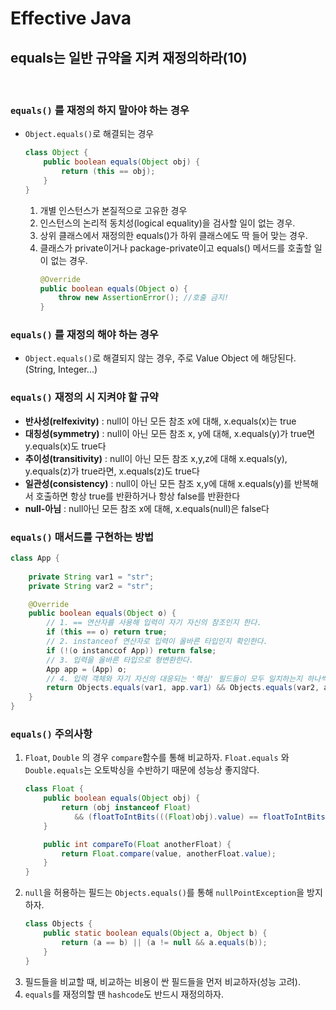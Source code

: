 # Effective Java
## equals는 일반 규약을 지켜 재정의하라(10)

<br>

### `equals()` 를 재정의 하지 말아야 하는 경우
* `Object.equals()`로 해결되는 경우
    ```java
    class Object {
        public boolean equals(Object obj) {
            return (this == obj);
        }
    }
    ```
    1. 개별 인스턴스가 본질적으로 고유한 경우
    2. 인스턴스의 논리적 동치성(logical equality)을 검사할 일이 없는 경우.
    3. 상위 클래스에서 재정의한 equals()가 하위 클래스에도 딱 들어 맞는 경우.
    4. 클래스가 private이거나 package-private이고 equals() 메서드를 호출할 일이 없는 경우.
        ```java
        @Override
        public boolean equals(Object o) {
            throw new AssertionError();	//호출 금지!
        }
        ```

### `equals()` 를 재정의 해야 하는 경우
* `Object.equals()`로 해결되지 않는 경우, 주로 Value Object 에 해당된다. (String, Integer...)

### `equals()` 재정의 시 지켜야 할 규약
* **반사성(relfexivity)** : null이 아닌 모든 참조 x에 대해, x.equals(x)는 true
* **대칭성(symmetry)** : null이 아닌 모든 참조 x, y에 대해, x.equals(y)가 true면 y.equals(x)도 true다
* **추이성(transitivity)** : null이 아닌 모든 참조 x,y,z에 대해 x.equals(y), y.equals(z)가 true라면, x.equals(z)도 true다
* **일관성(consistency)** : null이 아닌 모든 참조 x,y에 대해 x.equals(y)를 반복해서 호출하면 항상 true를 반환하거나 항상 false를 반환한다
* **null-아님** : null아닌 모든 참조 x에 대해, x.equals(null)은 false다


### `equals()` 매서드를 구현하는 방법
~~~java
class App {
    
    private String var1 = "str";
    private String var2 = "str";

    @Override
    public boolean equals(Object o) {
        // 1. == 연산자를 사용해 입력이 자기 자신의 참조인지 한다.
        if (this == o) return true;
        // 2. instanceof 연산자로 입력이 올바른 타입인지 확인한다.
        if (!(o instanccof App)) return false;
        // 3. 입력을 올바른 타입으로 형변환한다.
        App app = (App) o;
        // 4. 입력 객체와 자기 자신의 대응되는 '핵심' 필드들이 모두 일치하는지 하나씩 검사한다.
        return Objects.equals(var1, app.var1) && Objects.equals(var2, app.var2);
    }
}
~~~

### `equals()` 주의사항
1. `Float`, `Double` 의 경우 `compare`함수를 통해 비교하자. `Float.equals` 와 `Double.equals`는 오토박싱을 수반하기 때문에 성능상 좋지않다.
    ~~~java
    class Float {
        public boolean equals(Object obj) {
            return (obj instanceof Float)
               && (floatToIntBits(((Float)obj).value) == floatToIntBits(value));
        }

        public int compareTo(Float anotherFloat) {
            return Float.compare(value, anotherFloat.value);
        }
    }
    ~~~
2. `null`을 허용하는 필드는 `Objects.equals()`를 통해 `nullPointException`을 방지하자.
    ~~~java
    class Objects {
        public static boolean equals(Object a, Object b) {
            return (a == b) || (a != null && a.equals(b));
        }
    }
    ~~~
3. 필드들을 비교할 때, 비교하는 비용이 싼 필드들을 먼저 비교하자(성능 고려).
4. `equals`를 재정의할 땐 `hashcode`도 반드시 재정의하자.